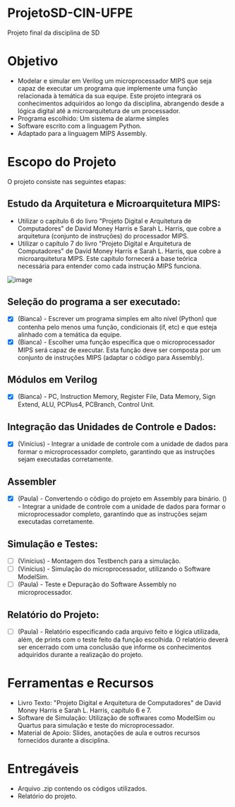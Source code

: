 # ProjetoSD-CIN-UFPE
Projeto final da disciplina de SD

# Objetivo
- Modelar e simular em Verilog um microprocessador MIPS que seja capaz de executar um programa que implemente uma função relacionada à temática da sua equipe. Este projeto integrará os conhecimentos adquiridos ao longo da disciplina, abrangendo desde a lógica digital até a microarquitetura de um processador.
- Programa escolhido: Um sistema de alarme simples
- Software escrito com a linguagem Python.
- Adaptado para a linguagem MIPS Assembly.

# Escopo do Projeto
O projeto consiste nas seguintes etapas:

## Estudo da Arquitetura e Microarquitetura MIPS:
- Utilizar o capítulo 6 do livro "Projeto Digital e Arquitetura de Computadores" de David Money Harris e Sarah L. Harris, que cobre a arquitetura (conjunto de instruções) do processador MIPS.
- Utilizar o capítulo 7 do livro "Projeto Digital e Arquitetura de Computadores" de David Money Harris e Sarah L. Harris, que cobre a microarquitetura MIPS. Este capítulo fornecerá a base teórica necessária para entender como cada instrução MIPS funciona.

![image](https://github.com/user-attachments/assets/cc94d693-6a4a-40ad-ad42-a8e778f3cd04)

## Seleção do programa a ser executado:
- [x] (Bianca) - Escrever um programa simples em alto nível (Python) que contenha pelo menos uma função, condicionais (if, etc) e que esteja alinhado com a temática da equipe.
- [x] (Bianca) - Escolher uma função específica que o microprocessador MIPS será capaz de executar. Esta função deve ser composta por um conjunto de instruções MIPS (adaptar o código para Assembly).

## Módulos em Verilog
- [x] (Bianca) - PC, Instruction Memory, Register File, Data Memory, Sign Extend, ALU, PCPlus4, PCBranch, Control Unit.

## Integração das Unidades de Controle e Dados:
- [x] (Vinícius) - Integrar a unidade de controle com a unidade de dados para formar o microprocessador completo, garantindo que as instruções sejam executadas corretamente.

## Assembler
- [x] (Paula) - Convertendo o código do projeto em Assembly para binário.
    () - Integrar a unidade de controle com a unidade de dados para formar o microprocessador completo, garantindo que as instruções sejam executadas corretamente.


## Simulação e Testes:
- [ ] (Vinícius) - Montagem dos Testbench para a simulação.
- [ ] (Vinícius) - Simulação do microprocessador, utilizando o Software ModelSim.
- [ ] (Paula) - Teste e Depuração do Software Assembly no microprocessador.

## Relatório do Projeto:
- [ ] (Paula) - Relatório especificando cada arquivo feito e lógica utilizada, além, de prints com o teste feito da função escolhida. O relatório deverá ser encerrado com uma conclusão que informe os conhecimentos adquiridos durante a realização do projeto.

# Ferramentas e Recursos
  * Livro Texto: "Projeto Digital e Arquitetura de Computadores" de David Money Harris e Sarah L. Harris, capítulo 6 e 7.
  * Software de Simulação: Utilização de softwares como ModelSim ou Quartus para simulação e teste do microprocessador.
  * Material de Apoio: Slides, anotações de aula e outros recursos fornecidos durante a disciplina.

# Entregáveis
- Arquivo .zip contendo os códigos utilizados.
- Relatório do projeto.
